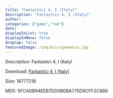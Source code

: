 ```yaml
---
title: "Fantastici 4, I (Italy)"
description: "Fantastici 4, I (Italy)"
author: 
categories: ["game","rom"]
date: 
displayInList: true
displayInMenu: false
dropCap: false
featuredImage: /img/miss/gamemiss.jpg
---
```


Description: Fantastici 4, I (Italy)

Download: <a style="text-decoration:underline;" href="https://mega.nz/#!jHI00C7T!mYylPGLm-IZCKmBhAqVcAfnCZAiBqM2G7kl90CztE-I" target = "_blank" rel = "nofollow" > Fantastici 4, I (Italy)</a>

Size: 16777216

MD5: 5FCADB94EEB7DD0B0BA775D9CFF2C886

